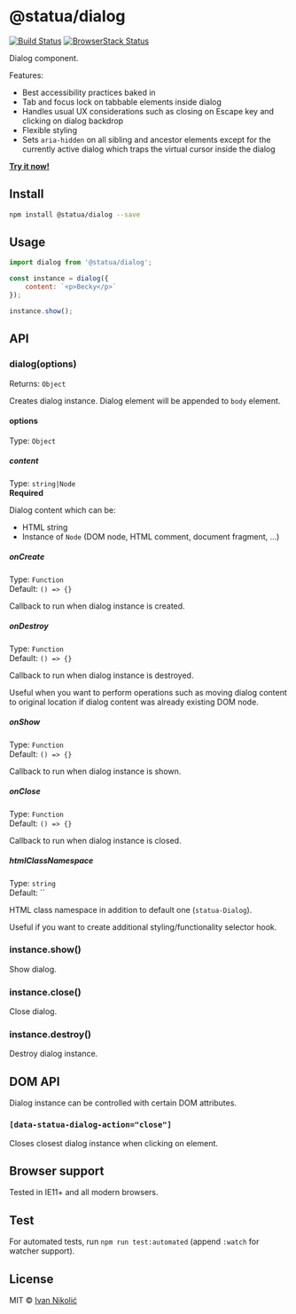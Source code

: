 # @statua/dialog

[![Build Status][ci-img]][ci]
[![BrowserStack Status][browserstack-img]][browserstack]

Dialog component.

Features:

-   Best accessibility practices baked in
-   Tab and focus lock on tabbable elements inside dialog
-   Handles usual UX considerations such as closing on Escape key and clicking on dialog backdrop
-   Flexible styling
-   Sets `aria-hidden` on all sibling and ancestor elements except for the
    currently active dialog which traps the virtual cursor inside the dialog

**[Try it now!](https://codesandbox.io/s/basic-example-k7zml)**

## Install

```sh
npm install @statua/dialog --save
```

## Usage

```js
import dialog from '@statua/dialog';

const instance = dialog({
	content: `<p>Becky</p>`
});

instance.show();
```

## API

### dialog(options)

Returns: `Object`

Creates dialog instance. Dialog element will be appended to `body` element.

#### options

Type: `Object`

##### content

Type: `string|Node`  
**Required**

Dialog content which can be:

-   HTML string
-   Instance of `Node` (DOM node, HTML comment, document fragment, …)

##### onCreate

Type: `Function`  
Default: `() => {}`

Callback to run when dialog instance is created.

##### onDestroy

Type: `Function`  
Default: `() => {}`

Callback to run when dialog instance is destroyed.

Useful when you want to perform operations such as moving dialog content to
original location if dialog content was already existing DOM node.

##### onShow

Type: `Function`  
Default: `() => {}`

Callback to run when dialog instance is shown.

##### onClose

Type: `Function`  
Default: `() => {}`

Callback to run when dialog instance is closed.

##### htmlClassNamespace

Type: `string`  
Default: ``

HTML class namespace in addition to default one (`statua-Dialog`).

Useful if you want to create additional styling/functionality selector hook.

### instance.show()

Show dialog.

### instance.close()

Close dialog.

### instance.destroy()

Destroy dialog instance.

## DOM API

Dialog instance can be controlled with certain DOM attributes.

### `[data-statua-dialog-action="close"]`

Closes closest dialog instance when clicking on element.

## Browser support

Tested in IE11+ and all modern browsers.

## Test

For automated tests, run `npm run test:automated` (append `:watch` for watcher
support).

## License

MIT © [Ivan Nikolić](http://ivannikolic.com)

<!-- prettier-ignore-start -->

[ci]: https://travis-ci.com/niksy/statua-dialog
[ci-img]: https://travis-ci.com/niksy/statua-dialog.svg?branch=master
[browserstack]: https://www.browserstack.com/
[browserstack-img]: https://www.browserstack.com/automate/badge.svg?badge_key=TVpLaVUwTFVlVmZMbjZjaFlkZTJXQTRyb3pmVnVZdkEvVFNSTnQxWlFoYz0tLUpaeTFVUHZjaEV4ckVzTHQ1Wk01ekE9PQ==--125aa92b4fd002789ed9842e3882f334fb1df5ac

<!-- prettier-ignore-end -->
